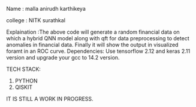 Name : malla anirudh karthikeya


college : NITK surathkal


Explaination :The above code will generate a random financial data on which a hybrid QNN model along with qft for data preprocessing to detect anomalies in financial data.
Finally it will show the output in visualized foramt in an ROC curve.
Dependencies: Use tensorflow 2.12 and keras 2.11 version and upgrade your gcc to 14.2 version.


TECH STACK:
1) PYTHON
2) QISKIT



IT IS STILL A WORK IN PROGRESS.
